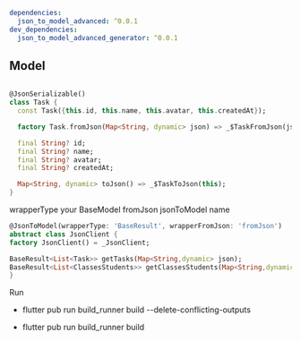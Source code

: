 ```yaml
dependencies:
  json_to_model_advanced: ^0.0.1
dev_dependencies:
  json_to_model_advanced_generator: ^0.0.1
```

## Model
```dart

@JsonSerializable()
class Task {
  const Task({this.id, this.name, this.avatar, this.createdAt});

  factory Task.fromJson(Map<String, dynamic> json) => _$TaskFromJson(json);

  final String? id;
  final String? name;
  final String? avatar;
  final String? createdAt;

  Map<String, dynamic> toJson() => _$TaskToJson(this);
}
```
wrapperType your BaseModel 
fromJson jsonToModel name
```dart
@JsonToModel(wrapperType: 'BaseResult', wrapperFromJson: 'fromJson')
abstract class JsonClient {
factory JsonClient() = _JsonClient;

BaseResult<List<Task>> getTasks(Map<String,dynamic> json);
BaseResult<List<ClassesStudents>> getClassesStudents(Map<String,dynamic> json);
}
```
Run 
- flutter pub run build_runner build --delete-conflicting-outputs

- flutter pub run build_runner build



